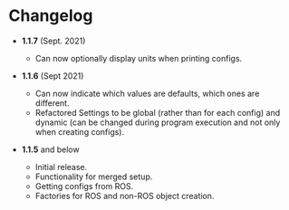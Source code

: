 # Changelog

* **1.1.7** (Sept. 2021)
  * Can now optionally display units when printing configs.

* **1.1.6** (Sept 2021)
  * Can now indicate which values are defaults, which ones are different.
  * Refactored Settings to be global (rather than for each config) and dynamic (can be changed during program execution and not only when creating configs).

* **1.1.5** and below
  * Initial release.
  * Functionality for merged setup.
  * Getting configs from ROS.
  * Factories for ROS and non-ROS object creation.
